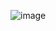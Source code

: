 ![image](https://github.com/AryaKusumah2004/Proyek4/assets/117886823/2669b1fb-e03a-4260-8666-00c00a78b37f)
